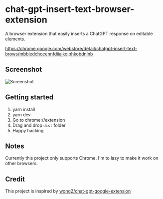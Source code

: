 # chat-gpt-insert-text-browser-extension

A browser extension that easily inserts a ChatGPT response on editable elements.

https://chrome.google.com/webstore/detail/chatgpt-insert-text-brows/mbbledchocennfdiiajkoiphkobdnlnb

## Screenshot

![Screenshot](screenshot.gif?raw=true)

## Getting started

1. yarn install
2. yarn dev
3. Go to chrome://extension
4. Drag and drop `dist` folder
5. Happy hacking

## Notes

Currently this project only supports Chrome. I'm to lazy to make it work on other browsers.

## Credit

This project is inspired by [wong2/chat-gpt-google-extension](https://github.com/wong2/chat-gpt-google-extension)
